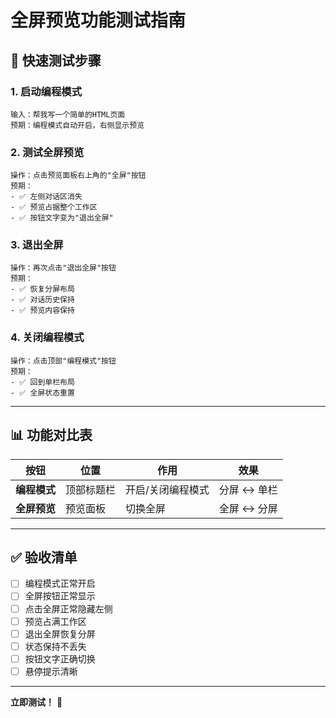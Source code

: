 # 全屏预览功能测试指南

## 🎯 **快速测试步骤**

### 1. **启动编程模式**
```
输入：帮我写一个简单的HTML页面
预期：编程模式自动开启，右侧显示预览
```

### 2. **测试全屏预览**
```
操作：点击预览面板右上角的"全屏"按钮
预期：
- ✅ 左侧对话区消失
- ✅ 预览占据整个工作区
- ✅ 按钮文字变为"退出全屏"
```

### 3. **退出全屏**
```
操作：再次点击"退出全屏"按钮
预期：
- ✅ 恢复分屏布局
- ✅ 对话历史保持
- ✅ 预览内容保持
```

### 4. **关闭编程模式**
```
操作：点击顶部"编程模式"按钮
预期：
- ✅ 回到单栏布局
- ✅ 全屏状态重置
```

---

## 📊 **功能对比表**

| 按钮 | 位置 | 作用 | 效果 |
|------|------|------|------|
| **编程模式** | 顶部标题栏 | 开启/关闭编程模式 | 分屏 ↔ 单栏 |
| **全屏预览** | 预览面板 | 切换全屏 | 全屏 ↔ 分屏 |

---

## ✅ **验收清单**

- [ ] 编程模式正常开启
- [ ] 全屏按钮正常显示
- [ ] 点击全屏正常隐藏左侧
- [ ] 预览占满工作区
- [ ] 退出全屏恢复分屏
- [ ] 状态保持不丢失
- [ ] 按钮文字正确切换
- [ ] 悬停提示清晰

---

**立即测试！** 🚀

